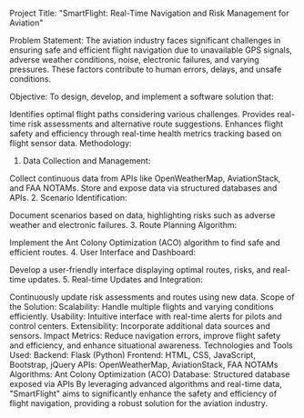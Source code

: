Project Title:
"SmartFlight: Real-Time Navigation and Risk Management for Aviation"

Problem Statement:
The aviation industry faces significant challenges in ensuring safe and efficient flight navigation due to unavailable GPS signals, adverse weather conditions, noise, electronic failures, and varying pressures. These factors contribute to human errors, delays, and unsafe conditions.

Objective:
To design, develop, and implement a software solution that:

Identifies optimal flight paths considering various challenges.
Provides real-time risk assessments and alternative route suggestions.
Enhances flight safety and efficiency through real-time health metrics tracking based on flight sensor data.
Methodology:
1. Data Collection and Management:

Collect continuous data from APIs like OpenWeatherMap, AviationStack, and FAA NOTAMs.
Store and expose data via structured databases and APIs.
2. Scenario Identification:

Document scenarios based on data, highlighting risks such as adverse weather and electronic failures.
3. Route Planning Algorithm:

Implement the Ant Colony Optimization (ACO) algorithm to find safe and efficient routes.
4. User Interface and Dashboard:

Develop a user-friendly interface displaying optimal routes, risks, and real-time updates.
5. Real-time Updates and Integration:

Continuously update risk assessments and routes using new data.
Scope of the Solution:
Scalability: Handle multiple flights and varying conditions efficiently.
Usability: Intuitive interface with real-time alerts for pilots and control centers.
Extensibility: Incorporate additional data sources and sensors.
Impact Metrics: Reduce navigation errors, improve flight safety and efficiency, and enhance situational awareness.
Technologies and Tools Used:
Backend: Flask (Python)
Frontend: HTML, CSS, JavaScript, Bootstrap, jQuery
APIs: OpenWeatherMap, AviationStack, FAA NOTAMs
Algorithms: Ant Colony Optimization (ACO)
Database: Structured database exposed via APIs
By leveraging advanced algorithms and real-time data, "SmartFlight" aims to significantly enhance the safety and efficiency of flight navigation, providing a robust solution for the aviation industry.
